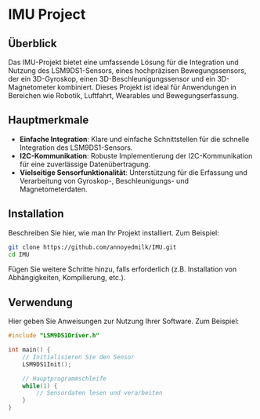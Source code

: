 # IMU Project

## Überblick
Das IMU-Projekt bietet eine umfassende Lösung für die Integration und Nutzung des LSM9DS1-Sensors, eines hochpräzisen Bewegungssensors, der ein 3D-Gyroskop, einen 3D-Beschleunigungssensor und ein 3D-Magnetometer kombiniert. Dieses Projekt ist ideal für Anwendungen in Bereichen wie Robotik, Luftfahrt, Wearables und Bewegungserfassung.

## Hauptmerkmale
- **Einfache Integration**: Klare und einfache Schnittstellen für die schnelle Integration des LSM9DS1-Sensors.
- **I2C-Kommunikation**: Robuste Implementierung der I2C-Kommunikation für eine zuverlässige Datenübertragung.
- **Vielseitige Sensorfunktionalität**: Unterstützung für die Erfassung und Verarbeitung von Gyroskop-, Beschleunigungs- und Magnetometerdaten.

## Installation
Beschreiben Sie hier, wie man Ihr Projekt installiert. Zum Beispiel:
```bash
git clone https://github.com/annoyedmilk/IMU.git
cd IMU
```
Fügen Sie weitere Schritte hinzu, falls erforderlich (z.B. Installation von Abhängigkeiten, Kompilierung, etc.).

## Verwendung
Hier geben Sie Anweisungen zur Nutzung Ihrer Software. Zum Beispiel:
```c
#include "LSM9DS1Driver.h"

int main() {
    // Initialisieren Sie den Sensor
    LSM9DS1Init();

    // Hauptprogrammschleife
    while(1) {
        // Sensordaten lesen und verarbeiten
    }
}
```
